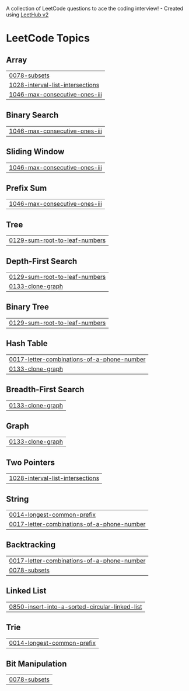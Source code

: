 A collection of LeetCode questions to ace the coding interview! - Created using [LeetHub v2](https://github.com/arunbhardwaj/LeetHub-2.0)
<!---LeetCode Topics Start-->
# LeetCode Topics
## Array
|  |
| ------- |
| [0078-subsets](https://github.com/Gayatri-git-hub/leetcode/tree/master/0078-subsets) |
| [1028-interval-list-intersections](https://github.com/Gayatri-git-hub/leetcode/tree/master/1028-interval-list-intersections) |
| [1046-max-consecutive-ones-iii](https://github.com/Gayatri-git-hub/leetcode/tree/master/1046-max-consecutive-ones-iii) |
## Binary Search
|  |
| ------- |
| [1046-max-consecutive-ones-iii](https://github.com/Gayatri-git-hub/leetcode/tree/master/1046-max-consecutive-ones-iii) |
## Sliding Window
|  |
| ------- |
| [1046-max-consecutive-ones-iii](https://github.com/Gayatri-git-hub/leetcode/tree/master/1046-max-consecutive-ones-iii) |
## Prefix Sum
|  |
| ------- |
| [1046-max-consecutive-ones-iii](https://github.com/Gayatri-git-hub/leetcode/tree/master/1046-max-consecutive-ones-iii) |
## Tree
|  |
| ------- |
| [0129-sum-root-to-leaf-numbers](https://github.com/Gayatri-git-hub/leetcode/tree/master/0129-sum-root-to-leaf-numbers) |
## Depth-First Search
|  |
| ------- |
| [0129-sum-root-to-leaf-numbers](https://github.com/Gayatri-git-hub/leetcode/tree/master/0129-sum-root-to-leaf-numbers) |
| [0133-clone-graph](https://github.com/Gayatri-git-hub/leetcode/tree/master/0133-clone-graph) |
## Binary Tree
|  |
| ------- |
| [0129-sum-root-to-leaf-numbers](https://github.com/Gayatri-git-hub/leetcode/tree/master/0129-sum-root-to-leaf-numbers) |
## Hash Table
|  |
| ------- |
| [0017-letter-combinations-of-a-phone-number](https://github.com/Gayatri-git-hub/leetcode/tree/master/0017-letter-combinations-of-a-phone-number) |
| [0133-clone-graph](https://github.com/Gayatri-git-hub/leetcode/tree/master/0133-clone-graph) |
## Breadth-First Search
|  |
| ------- |
| [0133-clone-graph](https://github.com/Gayatri-git-hub/leetcode/tree/master/0133-clone-graph) |
## Graph
|  |
| ------- |
| [0133-clone-graph](https://github.com/Gayatri-git-hub/leetcode/tree/master/0133-clone-graph) |
## Two Pointers
|  |
| ------- |
| [1028-interval-list-intersections](https://github.com/Gayatri-git-hub/leetcode/tree/master/1028-interval-list-intersections) |
## String
|  |
| ------- |
| [0014-longest-common-prefix](https://github.com/Gayatri-git-hub/leetcode/tree/master/0014-longest-common-prefix) |
| [0017-letter-combinations-of-a-phone-number](https://github.com/Gayatri-git-hub/leetcode/tree/master/0017-letter-combinations-of-a-phone-number) |
## Backtracking
|  |
| ------- |
| [0017-letter-combinations-of-a-phone-number](https://github.com/Gayatri-git-hub/leetcode/tree/master/0017-letter-combinations-of-a-phone-number) |
| [0078-subsets](https://github.com/Gayatri-git-hub/leetcode/tree/master/0078-subsets) |
## Linked List
|  |
| ------- |
| [0850-insert-into-a-sorted-circular-linked-list](https://github.com/Gayatri-git-hub/leetcode/tree/master/0850-insert-into-a-sorted-circular-linked-list) |
## Trie
|  |
| ------- |
| [0014-longest-common-prefix](https://github.com/Gayatri-git-hub/leetcode/tree/master/0014-longest-common-prefix) |
## Bit Manipulation
|  |
| ------- |
| [0078-subsets](https://github.com/Gayatri-git-hub/leetcode/tree/master/0078-subsets) |
<!---LeetCode Topics End-->